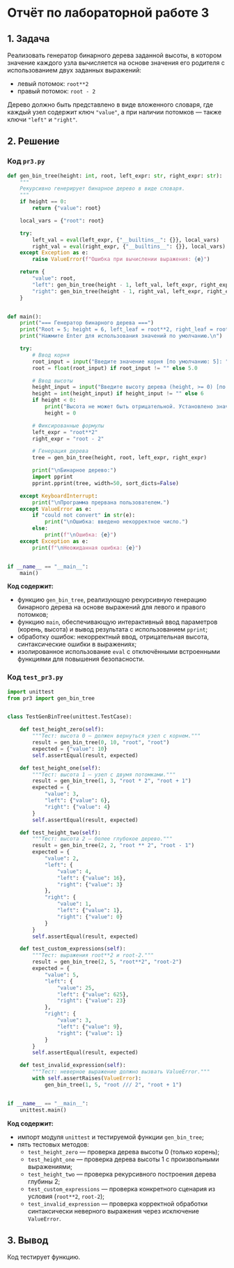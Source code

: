 # Отчёт по лабораторной работе 3  
## 1. Задача  
Реализовать генератор бинарного дерева заданной высоты, в котором значение каждого узла вычисляется на основе значения его родителя с использованием двух заданных выражений:  
- левый потомок: `root**2`  
- правый потомок: `root - 2`  

Дерево должно быть представлено в виде вложенного словаря, где каждый узел содержит ключ `"value"`, а при наличии потомков — также ключи `"left"` и `"right"`.

## 2. Решение  

### Код `pr3.py`

```python
def gen_bin_tree(height: int, root, left_expr: str, right_expr: str):
    """
    Рекурсивно генерирует бинарное дерево в виде словаря.
    """
    if height == 0:
        return {"value": root}

    local_vars = {"root": root}

    try:
        left_val = eval(left_expr, {"__builtins__": {}}, local_vars)
        right_val = eval(right_expr, {"__builtins__": {}}, local_vars)
    except Exception as e:
        raise ValueError(f"Ошибка при вычислении выражения: {e}")

    return {
        "value": root,
        "left": gen_bin_tree(height - 1, left_val, left_expr, right_expr),
        "right": gen_bin_tree(height - 1, right_val, left_expr, right_expr)
    }


def main():
    print("=== Генератор бинарного дерева ===")
    print("Root = 5; height = 6, left_leaf = root**2, right_leaf = root-2")
    print("Нажмите Enter для использования значений по умолчанию.\n")

    try:
        # Ввод корня
        root_input = input("Введите значение корня [по умолчанию: 5]: ").strip()
        root = float(root_input) if root_input != "" else 5.0

        # Ввод высоты
        height_input = input("Введите высоту дерева (height, >= 0) [по умолчанию: 6]: ").strip()
        height = int(height_input) if height_input != "" else 6
        if height < 0:
            print("Высота не может быть отрицательной. Установлено значение 0.")
            height = 0

        # Фиксированные формулы
        left_expr = "root**2"
        right_expr = "root - 2"

        # Генерация дерева
        tree = gen_bin_tree(height, root, left_expr, right_expr)

        print("\nБинарное дерево:")
        import pprint
        pprint.pprint(tree, width=50, sort_dicts=False)

    except KeyboardInterrupt:
        print("\nПрограмма прервана пользователем.")
    except ValueError as e:
        if "could not convert" in str(e):
            print("\nОшибка: введено некорректное число.")
        else:
            print(f"\nОшибка: {e}")
    except Exception as e:
        print(f"\nНеожиданная ошибка: {e}")


if __name__ == "__main__":
    main()
```

**Код содержит:**

- функцию `gen_bin_tree`, реализующую рекурсивную генерацию бинарного дерева на основе выражений для левого и правого потомков;
- функцию `main`, обеспечивающую интерактивный ввод параметров (корень, высота) и вывод результата с использованием `pprint`;
- обработку ошибок: некорректный ввод, отрицательная высота, синтаксические ошибки в выражениях;
- изолированное использование `eval` с отключёнными встроенными функциями для повышения безопасности.

### Код `test_pr3.py`

```python
import unittest
from pr3 import gen_bin_tree


class TestGenBinTree(unittest.TestCase):

    def test_height_zero(self):
        """Тест: высота 0 — должен вернуться узел с корнем."""
        result = gen_bin_tree(0, 10, "root", "root")
        expected = {"value": 10}
        self.assertEqual(result, expected)

    def test_height_one(self):
        """Тест: высота 1 — узел с двумя потомками."""
        result = gen_bin_tree(1, 3, "root * 2", "root + 1")
        expected = {
            "value": 3,
            "left": {"value": 6},
            "right": {"value": 4}
        }
        self.assertEqual(result, expected)

    def test_height_two(self):
        """Тест: высота 2 — более глубокое дерево."""
        result = gen_bin_tree(2, 2, "root ** 2", "root - 1")
        expected = {
            "value": 2,
            "left": {
                "value": 4,
                "left": {"value": 16},
                "right": {"value": 3}
            },
            "right": {
                "value": 1,
                "left": {"value": 1},
                "right": {"value": 0}
            }
        }
        self.assertEqual(result, expected)

    def test_custom_expressions(self):
        """Тест: выражения root**2 и root-2."""
        result = gen_bin_tree(2, 5, "root**2", "root-2")
        expected = {
            "value": 5,
            "left": {
                "value": 25,
                "left": {"value": 625},
                "right": {"value": 23}
            },
            "right": {
                "value": 3,
                "left": {"value": 9},
                "right": {"value": 1}
            }
        }
        self.assertEqual(result, expected)

    def test_invalid_expression(self):
        """Тест: неверное выражение должно вызвать ValueError."""
        with self.assertRaises(ValueError):
            gen_bin_tree(1, 5, "root /// 2", "root + 1")


if __name__ == "__main__":
    unittest.main()
```

**Код содержит:**

- импорт модуля `unittest` и тестируемой функции `gen_bin_tree`;
- пять тестовых методов:
  - `test_height_zero` — проверка дерева высоты 0 (только корень);
  - `test_height_one` — проверка дерева высоты 1 с произвольными выражениями;
  - `test_height_two` — проверка рекурсивного построения дерева глубины 2;
  - `test_custom_expressions` — проверка конкретного сценария из условия (`root**2`, `root-2`);
  - `test_invalid_expression` — проверка корректной обработки синтаксически неверного выражения через исключение `ValueError`.

## 3. Вывод  
Код тестирует функцию.
